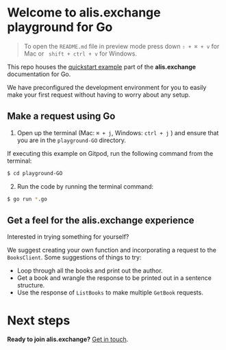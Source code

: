 # Welcome to alis.exchange playground for Go

> To open the `README.md` file in preview mode press down `⇧ + ⌘ + v` for Mac or ` shift + ctrl + v` for Windows.

This repo houses the [quickstart example](https://docs.alis.exchange/getting-started/quick-start.html) part of the **alis.exchange** documentation for Go.

We have preconfigured the development environment for you to easily make your first request without having to worry about any setup.

## Make a request using Go

1. Open up the terminal (Mac: `⌘ + j`, Windows: `ctrl + j` ) and ensure that you are in the `playground-GO` directory.

If executing this example on Gitpod, run the following command from the terminal:

```bash
$ cd playground-GO
```

2. Run the code by running the terminal command:

```bash
$ go run *.go
```

## Get a feel for the **alis.exchange** experience

Interested in trying something for yourself?

We suggest creating your own function and incorporating a request to the `BooksClient`. Some suggestions of things to try:

* Loop through all the books and print out the author.
* Get a book and wrangle the response to be printed out in a sentence structure.
* Use the response of `ListBooks` to make multiple `GetBook` requests.

# Next steps

**Ready to join alis.exchange?** [Get in touch](https://alis.exchange/signup).
